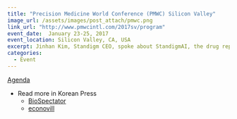 ```yaml
---
title: "Precision Medicine World Conference (PMWC) Silicon Valley"
image_url: /assets/images/post_attach/pmwc.png
link_url: "http://www.pmwcintl.com/2017sv/program"
event_date:  January 23-25, 2017
event_location: Silicon Valley, CA, USA
excerpt: Jinhan Kim, Standigm CEO, spoke about StandigmAI, the drug repositioning solution, in the Precision Medicine World Conference (PMWC) Silicon Valley.
categories:
  - Event
---
```



[Agenda](http://www.pmwcintl.com/2017sv/program/)

* Read more in Korean Press
  * [BioSpectator](http://www.biospectator.com/view/news_view.php?varAtcId=2628)
  * [econovill](http://www.econovill.com/news/articleView.html?idxno=307764)



